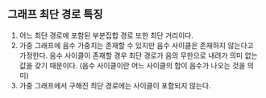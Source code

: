 ## 그래프 최단 경로 특징
1. 어느 최단 경로에 포함된 부분집합 경로 또한 최단 거리이다.
2. 가중 그래프에 음수 가중치는 존재할 수 있지만 음수 사이클은 존재하지 않는다고 가정한다.
음수 사이클이 존재할 경우 최단 경로가 음의 무한으로 내려가 의미 없는 값을 갖기 때문이다.
(음수 사이클이란 어느 사이클의 합이 음수가 나오는 것을 의미)
3. 가중 그래프에서 구해진 최단 경로에는 사이클이 포함되지 않는다.

